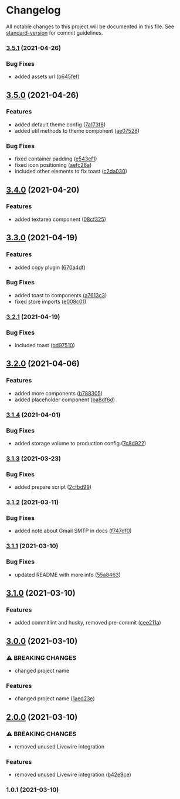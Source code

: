# Changelog

All notable changes to this project will be documented in this file. See [standard-version](https://github.com/conventional-changelog/standard-version) for commit guidelines.

### [3.5.1](https://github.com/riteable/staravel/compare/v3.5.0...v3.5.1) (2021-04-26)


### Bug Fixes

* added assets url ([b645fef](https://github.com/riteable/staravel/commit/b645fefa9c5091c063b3537f6f1bc96995f46d38))

## [3.5.0](https://github.com/riteable/staravel/compare/v3.4.0...v3.5.0) (2021-04-26)


### Features

* added default theme config ([7a173f8](https://github.com/riteable/staravel/commit/7a173f8944f60d10c2b2c423a47e66fd6d53b2e9))
* added util methods to theme component ([ae07528](https://github.com/riteable/staravel/commit/ae075289b2719a22ba23c760597b508d6ae49618))


### Bug Fixes

* fixed container padding ([e543ef1](https://github.com/riteable/staravel/commit/e543ef1dc0918fed8bd6cedce1159fa1963236dc))
* fixed icon positioning ([aefc28a](https://github.com/riteable/staravel/commit/aefc28a7e979a97cb83252656ef39e4c8f0deb3a))
* included other elements to fix toast ([c2da030](https://github.com/riteable/staravel/commit/c2da030024c627798474ff05432dba45d5acfecf))

## [3.4.0](https://github.com/riteable/staravel/compare/v3.3.0...v3.4.0) (2021-04-20)


### Features

* added textarea component ([08cf325](https://github.com/riteable/staravel/commit/08cf325d15fb6e6cf3588d7210b9057e357da2d3))

## [3.3.0](https://github.com/riteable/staravel/compare/v3.2.1...v3.3.0) (2021-04-19)


### Features

* added copy plugin ([670a4df](https://github.com/riteable/staravel/commit/670a4dfaaab1d4ffdbd0cf3ac7a0ac846640b8e0))


### Bug Fixes

* added toast to components ([a7613c3](https://github.com/riteable/staravel/commit/a7613c341b98fc39cebdb1513fe7f5ddc9d86dd9))
* fixed store imports ([e008c01](https://github.com/riteable/staravel/commit/e008c01272abc45bdb4d2d416fedf849ffe4de35))

### [3.2.1](https://github.com/riteable/staravel/compare/v3.2.0...v3.2.1) (2021-04-19)


### Bug Fixes

* included toast ([bd97510](https://github.com/riteable/staravel/commit/bd975102d199e2fedc4b12add809a763bac0d824))

## [3.2.0](https://github.com/riteable/staravel/compare/v3.1.4...v3.2.0) (2021-04-06)


### Features

* added more components ([b788305](https://github.com/riteable/staravel/commit/b788305392e34b0f0fc5ba0de7e40950aa238bf8))
* added placeholder component ([ba8df6d](https://github.com/riteable/staravel/commit/ba8df6d27e818ef69a318d60e7e98886b6c0e303))

### [3.1.4](https://github.com/riteable/staravel/compare/v3.1.3...v3.1.4) (2021-04-01)


### Bug Fixes

* added storage volume to production config ([7c8d922](https://github.com/riteable/staravel/commit/7c8d922d2a067a87a2d89a7ba04d241acabb92b5))

### [3.1.3](https://github.com/riteable/staravel/compare/v3.1.2...v3.1.3) (2021-03-23)


### Bug Fixes

* added prepare script ([2cfbd99](https://github.com/riteable/staravel/commit/2cfbd99829fb03e2ff288bf3f1937be3f3d3262d))

### [3.1.2](https://github.com/riteable/staravel/compare/v3.1.1...v3.1.2) (2021-03-11)


### Bug Fixes

* added note about Gmail SMTP in docs ([f747df0](https://github.com/riteable/staravel/commit/f747df05a4f4348d17da83171e346c2c8e659c73))

### [3.1.1](https://github.com/riteable/staravel/compare/v3.1.0...v3.1.1) (2021-03-10)


### Bug Fixes

* updated README with more info ([55a8463](https://github.com/riteable/staravel/commit/55a8463562af1162018d080c18673278c5c4bf0e))

## [3.1.0](https://github.com/riteable/staravel/compare/v3.0.0...v3.1.0) (2021-03-10)


### Features

* added commitlint and husky, removed pre-commit ([cee211a](https://github.com/riteable/staravel/commit/cee211afd076afc31e2cd2ac2431574e08757088))

## [3.0.0](https://github.com/riteable/staravel/compare/v2.0.0...v3.0.0) (2021-03-10)


### ⚠ BREAKING CHANGES

* changed project name

### Features

* changed project name ([1aed23e](https://github.com/riteable/staravel/commit/1aed23ea848ba6a5773da1e2b718e1af932343e1))

## [2.0.0](https://github.com/riteable/larawire/compare/v1.0.1...v2.0.0) (2021-03-10)


### ⚠ BREAKING CHANGES

* removed unused Livewire integration

### Features

* removed unused Livewire integration ([b42e9ce](https://github.com/riteable/larawire/commit/b42e9cee4980ffe782e27edfdb988b124850f128))

### 1.0.1 (2021-03-10)
